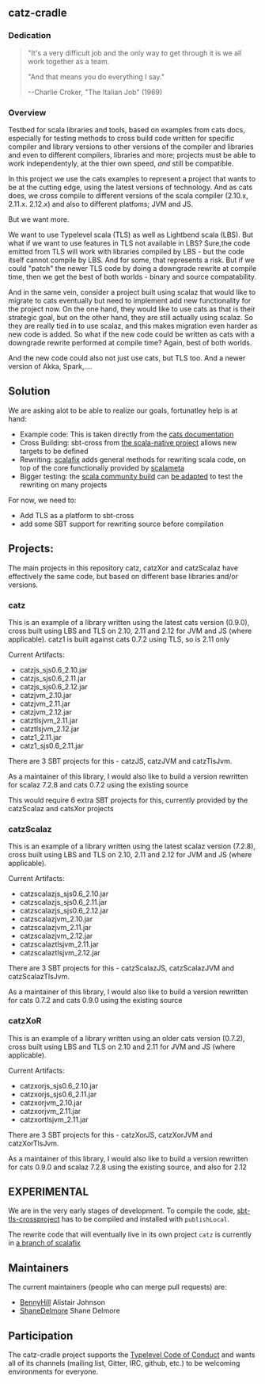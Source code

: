 ## catz-cradle

### Dedication

> "It's a very difficult job and the only way to get through it is we all work together as a team. 
> 
> "And that means you do everything I say."
>
> --Charlie Croker, "The Italian Job" (1969)

### Overview

Testbed for scala libraries and tools, based on examples from cats docs, especially for testing
methods to cross build code written for specific compiler and library versions to other 
versions of the compiler and libraries and even to different compilers, libraries and more; projects must be able to work independentyly, at the thier own speed, _and_ still be compatible.

In this project we use the cats examples to represent a project that wants to be at the cutting edge, using the latest versions
of technology. And as cats does, we cross compile to different versions of the scala compiler (2.10.x, 2.11.x. 2.12.x) and also to different platfoms; JVM and JS.

But we want more. 

We want to use Typelevel scala (TLS) as well as Lightbend scala (LBS). But what if we want to use features in TLS not available in LBS? Sure,the code emitted from TLS will work with libraries compiled by LBS - but the code itself cannot compile by LBS. And for some, that represents a risk. But if we could "patch" the newer TLS code by doing a downgrade rewrite at compile time, then we get the best of both worlds - binary and source compatability.

And in the same vein, consider a project built using scalaz that would like to migrate to cats eventually but  need to implement  add
new functionality for the project now. On the one hand, they would like to use cats as that is their strategic goal, but on the other hand,
they are still actually using scalaz. So they are really tied in to use scalaz, and this makes migration even harder as new code is added.
So what if the new code could be written as cats with a  downgrade rewrite performed at compile time? Again, best of both worlds.

And the new code could also not just use cats, but TLS too. And a newer version of Akka, Spark,....

## Solution

We are asking alot to be able to realize our goals, fortunatley help is at hand:

- Example code: This is taken directly from the [cats documentation](https://github.com/typelevel/cats/tree/master/docs/src/main/tut)
- Cross Building: sbt-cross from [the scala-native project](https://github.com/scala-native/sbt-cross) allows new targets to be defined
- Rewriting: [scalafix](https://github.com/scalacenter/scalafix) adds general methods for rewriting scala code, on top of the core functionaliy provided by [scalameta](https://github.com/scalameta/scalameta)
- Bigger testing: the [scala community build](https://github.com/scala/community-builds) can [be adapted](https://github.com/scala/community-builds/pull/478) to test the rewriting on many projects

For now, we need to:
- Add TLS as a platform to sbt-cross
- add some SBT support for rewriting source before compilation

## Projects:

The main projects in this repository catz, catzXor and catzScalaz have effectively the same code, but 
based on different base libraries and/or versions.

### catz

This is an example of a library written using the latest cats version (0.9.0), cross built using 
LBS and TLS on 2.10, 2.11 and 2.12 for JVM and JS (where applicable). 
catz1 is built against cats 0.7.2 using TLS, so is 2.11 only


Current Artifacts:
- catzjs_sjs0.6_2.10.jar
- catzjs_sjs0.6_2.11.jar
- catzjs_sjs0.6_2.12.jar
- catzjvm_2.10.jar
- catzjvm_2.11.jar
- catzjvm_2.12.jar
- catztlsjvm_2.11.jar
- catztlsjvm_2.12.jar
- catz1_2.11.jar
- catz1_sjs0.6_2.11.jar

There are 3 SBT projects for this - catzJS, catzJVM and catzTlsJvm.

As a maintainer of this library, I would also like to build a version rewritten for scalaz 7.2.8 and
cats 0.7.2 using the existing source

This would require 6 extra SBT projects for this, currently provided by the catzScalaz and catsXor projects

### catzScalaz

This is an example of a library written using the latest scalaz version (7.2.8), cross built using 
LBS and TLS on 2.10, 2.11 and 2.12 for JVM and JS (where applicable).

Current Artifacts:
- catzscalazjs_sjs0.6_2.10.jar
- catzscalazjs_sjs0.6_2.11.jar
- catzscalazjs_sjs0.6_2.12.jar
- catzscalazjvm_2.10.jar
- catzscalazjvm_2.11.jar
- catzscalazjvm_2.12.jar
- catzscalaztlsjvm_2.11.jar
- catzscalaztlsjvm_2.12.jar

There are 3 SBT projects for this - catzScalazJS, catzScalazJVM and catzScalazTlsJvm.

As a maintainer of this library, I would also like to build a version rewritten for cats 0.7.2 and
cats 0.9.0 using the existing source

### catzXoR
This is an example of a library written using an older cats version (0.7.2), cross built using 
LBS and TLS on 2.10 and 2.11  for JVM and JS (where applicable).

Current Artifacts:

- catzxorjs_sjs0.6_2.10.jar
- catzxorjs_sjs0.6_2.11.jar
- catzxorjvm_2.10.jar
- catzxorjvm_2.11.jar
- catzxortlsjvm_2.11.jar

There are 3 SBT projects for this - catzXorJS, catzXorJVM and catzXorTlsJvm.

As a maintainer of this library, I would also like to build a version rewritten for cats 0.9.0 and
scalaz 7.2.8 using the existing source, and also for 2.12 

## EXPERIMENTAL

We are in the very early stages of development. To compile the code,
[sbt-tls-crossproject](https://github.com/BennyHill/sbt-tls-crossproject) has to be compiled and
installed with `publishLocal`.

The rewrite code that will eventually live in its own project `catz` is currently in 
[a branch of scalafix](https://github.com/ShaneDelmore/scalafix/tree/catz)

## Maintainers

The current maintainers (people who can merge pull requests) are:

 * [BennyHill](https://github.com/BennyHill) Alistair Johnson
 * [ShaneDelmore](https://github.com/ShaneDelmore) Shane Delmore
  
## Participation

The catz-cradle project supports the [Typelevel Code of Conduct](http://typelevel.org/conduct.html) and wants all of its
channels (mailing list, Gitter, IRC, github, etc.) to be welcoming environments for everyone.
